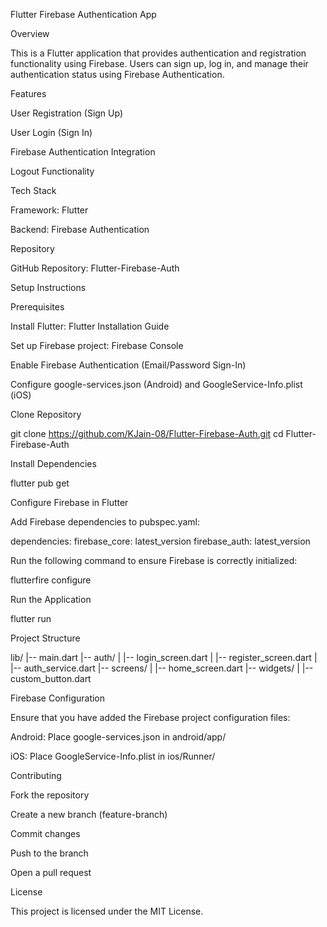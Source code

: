 Flutter Firebase Authentication App

Overview

This is a Flutter application that provides authentication and registration functionality using Firebase. Users can sign up, log in, and manage their authentication status using Firebase Authentication.

Features

User Registration (Sign Up)

User Login (Sign In)

Firebase Authentication Integration

Logout Functionality


Tech Stack

Framework: Flutter

Backend: Firebase Authentication

Repository

GitHub Repository: Flutter-Firebase-Auth

Setup Instructions

Prerequisites

Install Flutter: Flutter Installation Guide

Set up Firebase project: Firebase Console

Enable Firebase Authentication (Email/Password Sign-In)

Configure google-services.json (Android) and GoogleService-Info.plist (iOS)

Clone Repository

  git clone https://github.com/KJain-08/Flutter-Firebase-Auth.git
  cd Flutter-Firebase-Auth

Install Dependencies

  flutter pub get

Configure Firebase in Flutter

Add Firebase dependencies to pubspec.yaml:

dependencies:
  firebase_core: latest_version
  firebase_auth: latest_version

Run the following command to ensure Firebase is correctly initialized:

  flutterfire configure

Run the Application

  flutter run

Project Structure

lib/
|-- main.dart
|-- auth/
|   |-- login_screen.dart
|   |-- register_screen.dart
|   |-- auth_service.dart
|-- screens/
|   |-- home_screen.dart
|-- widgets/
|   |-- custom_button.dart

Firebase Configuration

Ensure that you have added the Firebase project configuration files:

Android: Place google-services.json in android/app/

iOS: Place GoogleService-Info.plist in ios/Runner/

Contributing

Fork the repository

Create a new branch (feature-branch)

Commit changes

Push to the branch

Open a pull request

License

This project is licensed under the MIT License.
